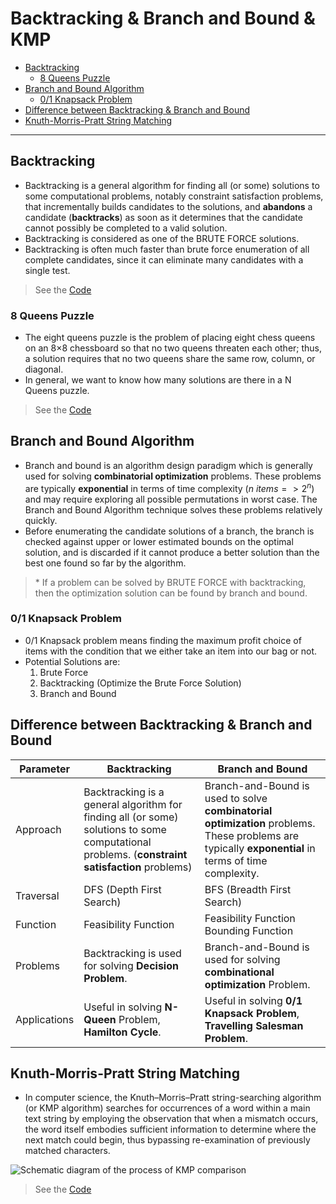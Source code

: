# Backtracking & Branch and Bound & KMP

- [Backtracking](#backtracking)
  - [8 Queens Puzzle](#8-queens-puzzle)
- [Branch and Bound Algorithm](#branch-and-bound-algorithm)
  - [0/1 Knapsack Problem](#01-knapsack-problem)
- [Difference between Backtracking & Branch and Bound](#difference-between-backtracking--branch-and-bound)
- [Knuth-Morris-Pratt String Matching](#knuth-morris-pratt-string-matching)

---

## Backtracking

- Backtracking is a general algorithm for finding all (or some) solutions to some computational problems, notably constraint satisfaction problems, that incrementally builds candidates to the solutions, and **abandons** a candidate (**backtracks**) as soon as it determines that the candidate cannot possibly be completed to a valid solution.
- Backtracking is considered as one of the BRUTE FORCE solutions.
- Backtracking is often much faster than brute force enumeration of all complete candidates, since it can eliminate many candidates with a single test.

> See the [Code](permutation.js)

### 8 Queens Puzzle

- The eight queens puzzle is the problem of placing eight chess queens on an 8×8 chessboard so that no two queens threaten each other; thus, a solution requires that no two queens share the same row, column, or diagonal.
- In general, we want to know how many solutions are there in a N Queens puzzle.

> See the [Code](n-Queens.js)

## Branch and Bound Algorithm

- Branch and bound is an algorithm design paradigm which is generally used for solving **combinatorial optimization** problems. These problems are typically **exponential** in terms of time complexity $(n\ items => 2^n)$ and may require exploring all possible permutations in worst case. The Branch and Bound Algorithm technique solves these problems relatively quickly.
- Before enumerating the candidate solutions of a branch, the branch is checked against upper or lower estimated bounds on the optimal solution, and is discarded if it cannot produce a better solution than the best one found so far by the algorithm.

> $*$ If a problem can be solved by BRUTE FORCE with backtracking, then the optimization solution can be found by branch and bound.

### 0/1 Knapsack Problem

- 0/1 Knapsack problem means finding the maximum profit choice of items with the condition that we either take an item into our bag or not.
- Potential Solutions are:
  1. Brute Force
  2. Backtracking (Optimize the Brute Force Solution)
  3. Branch and Bound

## Difference between Backtracking & Branch and Bound

<table>
    <thead>
        <tr>  
            <th>Parameter</th>
            <th>Backtracking</th>
            <th>Branch and Bound</th>
        </tr>
    </thead>
    <tbody>
      <tr>
        <td>Approach</td>
        <td>Backtracking is a general algorithm for finding all (or some) solutions to some computational problems. (<b>constraint satisfaction</b> problems)</td>
        <td>Branch-and-Bound is used to solve <b>combinatorial optimization</b> problems. These problems are typically <b>exponential</b> in terms of time complexity.</td>
      </tr>
      <tr>
        <td>Traversal</td>
        <td>DFS (Depth First Search)</td>
        <td>BFS (Breadth First Search)</td>
      </tr>
      <tr>
        <td>Function</td>
        <td>Feasibility Function</td>
        <td>Feasibility Function <br>Bounding Function</td>
      </tr>
      <tr>
        <td>Problems</td>
        <td>Backtracking is used for solving <b>Decision Problem</b>. </td>
        <td>Branch-and-Bound is used for solving <b>combinational optimization</b> Problem.</td>
      </tr>
      <tr>
        <td>Applications</td>
        <td>Useful in solving <b>N-Queen</b> Problem, <b>Hamilton Cycle</b>. </td>
        <td>Useful in solving <b>0/1 Knapsack Problem</b>, <b>Travelling Salesman Problem</b>.</td>
      </tr>
    </tbody>
    
</table>

## Knuth-Morris-Pratt String Matching

- In computer science, the Knuth–Morris–Pratt string-searching algorithm (or KMP algorithm) searches for occurrences of a word within a main text string by employing the observation that when a mismatch occurs, the word itself embodies sufficient information to determine where the next match could begin, thus bypassing re-examination of previously matched characters.

![Schematic diagram of the process of KMP comparison](https://miro.medium.com/max/828/1*zih18lLx2ibPlf1FgoNj-A.gif)

> See the [Code](KMP.js)

